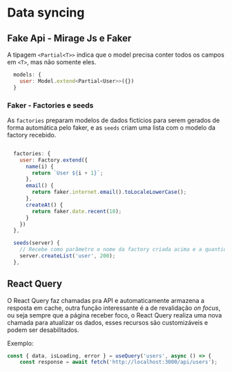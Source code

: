 # Data syncing

## Fake Api - Mirage Js e Faker

A tipagem `<Partial<T>>` indica que o model precisa conter todos os campos em `<T>`, mas não somente eles.

```javascript
  models: {
    user: Model.extend<Partial<User>>({})
  }
```

### Faker - Factories e seeds

As `factories` preparam modelos de dados fictícios para serem gerados de forma automática pelo faker, e as `seeds` criam uma lista com o modelo da factory recebido.

```javascript

  factories: {
    user: Factory.extend({
      name(i) {
        return `User ${i + 1}`;
      },
      email() {
        return faker.internet.email().toLocaleLowerCase();
      },
      createAt() {
        return faker.date.recent(10);
      }
    })
  },

  seeds(server) {
    // Recebe como parâmetro o nome da factory criada acima e a quantidade de registros desejados
    server.createList('user', 200); 
  },

```

## React Query

O React Query faz chamadas pra API e automaticamente armazena a resposta em cache, outra função interessante é a de revalidação _on focus_, ou seja sempre que a página receber foco, o React Query realiza uma nova chamada para atualizar os dados, esses recursos são customizáveis e podem ser desabilitados.

Exemplo:

```javascript
const { data, isLoading, error } = useQuery('users', async () => {
    const response = await fetch('http://localhost:3000/api/users');
```
